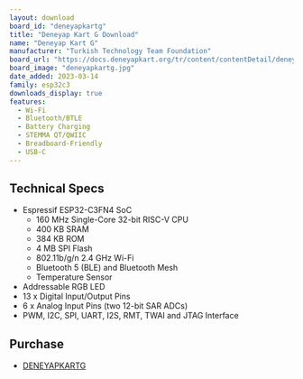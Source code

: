 ```yaml
---
layout: download
board_id: "deneyapkartg"
title: "Deneyap Kart G Download"
name: "Deneyap Kart G"
manufacturer: "Turkish Technology Team Foundation"
board_url: "https://docs.deneyapkart.org/tr/content/contentDetail/deneyap-kart-g"
board_image: "deneyapkartg.jpg"
date_added: 2023-03-14
family: esp32c3
downloads_display: true
features:
  - Wi-Fi
  - Bluetooth/BTLE
  - Battery Charging
  - STEMMA QT/QWIIC
  - Breadboard-Friendly
  - USB-C
---
```


## Technical Specs
  - Espressif ESP32-C3FN4 SoC
    - 160 MHz Single-Core 32-bit RISC-V CPU
    - 400 KB SRAM
    - 384 KB ROM
    - 4 MB SPI Flash
    - 802.11b/g/n 2.4 GHz Wi-Fi
    - Bluetooth 5 (BLE) and Bluetooth Mesh
    - Temperature Sensor
  - Addressable RGB LED
  - 13 x Digital Input/Output Pins
  - 6 x Analog Input Pins (two 12-bit SAR ADCs)
  - PWM, I2C, SPI, UART, I2S, RMT, TWAI and JTAG Interface

## Purchase
* [DENEYAPKARTG](https://magaza.deneyapkart.org/tr/product/detail/deneyap-kart-g-type-c)
